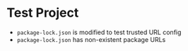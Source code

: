 # Test Project

- `package-lock.json` is modified to test trusted URL config
- `package-lock.json` has non-existent package URLs
